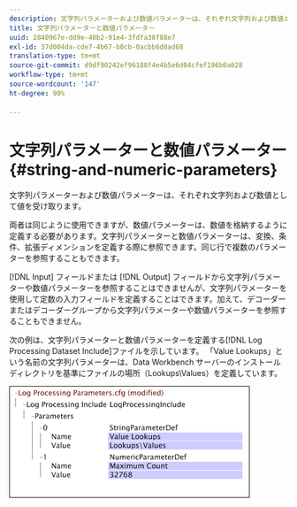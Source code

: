 ```yaml
---
description: 文字列パラメーターおよび数値パラメーターは、それぞれ文字列および数値として値を受け取ります。
title: 文字列パラメーターと数値パラメーター
uuid: 2840967e-dd9e-40b2-91e4-3fdfa38f88e7
exl-id: 37d004da-cde7-4b67-b0cb-0acbb6d8ad68
translation-type: tm+mt
source-git-commit: d9df90242ef96188f4e4b5e6d04cfef196b0a628
workflow-type: tm+mt
source-wordcount: '147'
ht-degree: 90%

---
```


# 文字列パラメーターと数値パラメーター{#string-and-numeric-parameters}

文字列パラメーターおよび数値パラメーターは、それぞれ文字列および数値として値を受け取ります。

両者は同じように使用できますが、数値パラメーターは、数値を格納するように定義する必要があります。文字列パラメーターと数値パラメーターは、変換、条件、拡張ディメンションを定義する際に参照できます。同じ行で複数のパラメーターを参照することもできます。

[!DNL Input] フィールドまたは [!DNL Output] フィールドから文字列パラメーターや数値パラメーターを参照することはできませんが、文字列パラメーターを使用して定数の入力フィールドを定義することはできます。加えて、デコーダーまたはデコーダーグループから文字列パラメーターや数値パラメーターを参照することもできません。

次の例は、文字列パラメーターと数値パラメーターを定義する[!DNL Log Processing Dataset Include]ファイルを示しています。 「Value Lookups」という名前の文字列パラメーターは、Data Workbench サーバーのインストールディレクトリを基準にファイルの場所（Lookups\Values）を定義しています。

![](assets/cfg_Parameters_StringNumeric.png)
